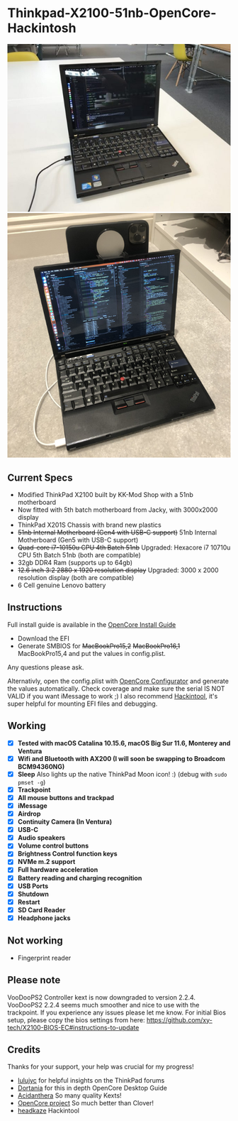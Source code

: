 # Thinkpad-X2100-51nb-OpenCore-Hackintosh

![Thinkpad X2100 hackintosh OpenCore](/thinkpad-x2100.jpg)
![Thinkpad X2100 using Iphone as webcam wirelessly](/thinkpad-x2100-continuity.jpg)

## Current Specs

- Modified ThinkPad X2100 built by KK-Mod Shop with a 51nb motherboard 
- Now fitted with 5th batch motherboard from Jacky, with 3000x2000 display
- ThinkPad X201S Chassis with brand new plastics
- ~~51nb Internal Motherboard (Gen4 with USB-C support)~~ 51nb Internal Motherboard (Gen5 with USB-C support)
- ~~Quad-core i7-10150u CPU 4th Batch 51nb~~ Upgraded: Hexacore i7 10710u CPU 5th Batch 51nb (both are compatible)
- 32gb DDR4 Ram (supports up to 64gb)
- ~~12.6 inch 3:2 2880 x 1920 resolution display~~ Upgraded: 3000 x 2000 resolution display (both are compatible)
- 6 Cell genuine Lenovo battery

## Instructions

Full install guide is available in the [OpenCore Install Guide](https://dortania.github.io/OpenCore-Install-Guide/troubleshooting/extended/kernel-issues.html#stuck-on-eb-log-exitbs-start)

- Download the EFI
- Generate SMBIOS for ~~MacBookPro15,2~~ ~~MacBookPro16,1~~ MacBookPro15,4 and put the values in config.plist. 

Any questions please ask.

Alternativly, open the config.plist with [OpenCore Configurator](https://github.com/notiflux/OpenCore-Configurator) and generate the values automatically. Check coverage and make sure the serial IS NOT VALID if you want iMessage to work ;) I also recommend [Hackintool](https://github.com/headkaze/Hackintool), it's super helpful for mounting EFI files and debugging.



## Working

- [x] **Tested with macOS Catalina 10.15.6, macOS Big Sur 11.6, Monterey and Ventura**
- [x] **Wifi and Bluetooth with AX200 (I will soon be swapping to Broadcom BCM94360NG)**
- [x] **Sleep** Also lights up the native ThinkPad Moon icon! :) (debug with `sudo pmset -g`)
- [x] **Trackpoint**
- [x] **All mouse buttons and trackpad**
- [x] **iMessage**
- [x] **Airdrop**
- [x] **Continuity Camera (In Ventura)**
- [x] **USB-C**
- [x] **Audio speakers**
- [x] **Volume control buttons**
- [x] **Brightness Control function keys**
- [x] **NVMe m.2 support**
- [x] **Full hardware acceleration**
- [x] **Battery reading and charging recognition**
- [x] **USB Ports**
- [x] **Shutdown**
- [x] **Restart**
- [x] **SD Card Reader**
- [x] **Headphone jacks**

## Not working

- Fingerprint reader

## Please note

VooDooPS2 Controller kext is now downgraded to version 2.2.4. VooDooPS2 2.2.4 seems much smoother and nice to use with the trackpoint. If you experience any issues please let me know. For initial Bios setup, please copy the bios settings from here: https://github.com/xy-tech/X2100-BIOS-EC#instructions-to-update

## Credits

Thanks for your support, your help was crucial for my progress!

- [lulujyc](https://github.com/lulujyc/51nb-X210-Hackintosh) for helpful insights on the ThinkPad forums
- [Dortania](https://github.com/dortania) for this in depth OpenCore Desktop Guide
- [Acidanthera](https://github.com/acidanthera) So many quality Kexts!
- [OpenCore project](https://github.com/OpenCorePkg) So much better than Clover!
- [headkaze](https://github.com/headkaze) Hackintool
